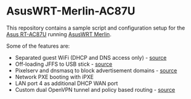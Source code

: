 # AsusWRT-Merlin-AC87U

This repository contains a sample script and configuration setup for the [Asus RT-AC87U](https://www.asus.com/Networking/RTAC87U/) running [AsusWRT Merlin](http://asuswrt.lostrealm.ca).

Some of the features are:
 * Separated guest WiFi (DHCP and DNS access only) - [source](http://www.snbforums.com/threads/ac56u-how-to-add-bridges-with-dhcp-servers.20326/#post-189032)
 * Off-loading JFFS to USB stick - [source](http://www.snbforums.com/threads/jffs-usb-offloading.24884/)
 * Pixelserv and dnsmasq to block advertisement domains - [source](http://www.snbforums.com/threads/pixelserv-a-better-one-pixel-webserver-for-adblock.26114/)
 * Network PXE booting with iPXE
 * LAN port 4 as additional DHCP WAN port
 * Custom dual OpenVPN tunnel and policy based routing - [source](http://www.snbforums.com/threads/openvpn-selective-routing-and-port-forwarding.25383/)
